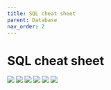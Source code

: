 ```yaml
---
title: SQL cheat sheet
parent: Database
nav_order: 2
---
```


# SQL cheat sheet

![](assets/sql-basics-cheat-sheet-1.png)
![](assets/sql-basics-cheat-sheet-2.png)
![](assets/sql-joins-cheat-sheet-1.png)
![](assets/sql-joins-cheat-sheet-2.png)
![](assets/sql-window-functions-cheat-sheet-1.png)
![](assets/sql-window-functions-cheat-sheet-2.png)
